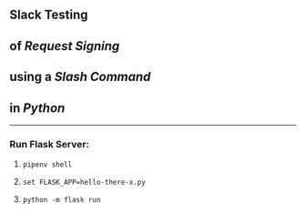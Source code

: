 ## **Slack Testing**
## of *Request Signing*
## using a *Slash Command*
## in *Python*

---

### Run Flask Server:

1. `pipenv shell`

2. `set FLASK_APP=hello-there-x.py`

3. `python -m flask run`
